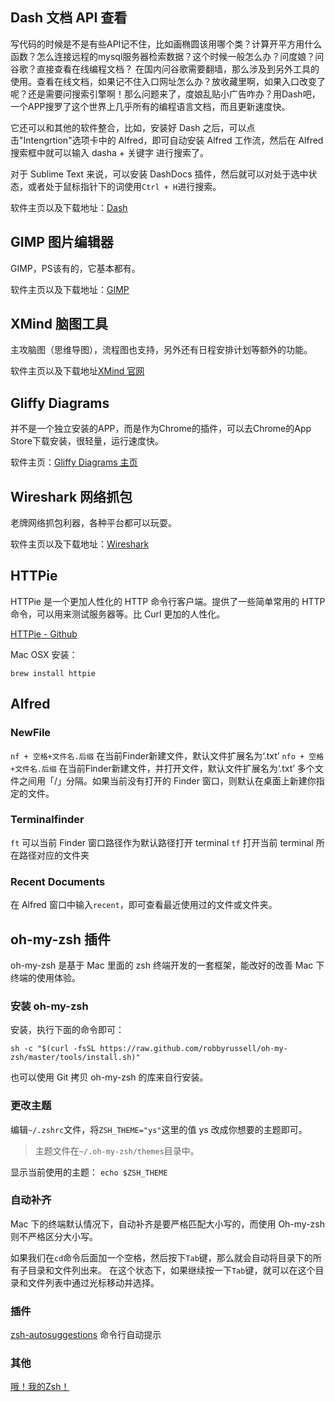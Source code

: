 ## Dash 文档 API 查看
写代码的时候是不是有些API记不住，比如画椭圆该用哪个类？计算开平方用什么函数？怎么连接远程的mysql服务器检索数据？这个时候一般怎么办？问度娘？问谷歌？直接查看在线编程文档？
在国内问谷歌需要翻墙，那么涉及到另外工具的使用。查看在线文档，如果记不住入口网址怎么办？放收藏里啊，如果入口改变了呢？还是需要问搜索引擎啊！那么问题来了，度娘乱贴小广告咋办？用Dash吧，一个APP搜罗了这个世界上几乎所有的编程语言文档，而且更新速度快。

它还可以和其他的软件整合，比如，安装好 Dash 之后，可以点击"Intengrtion"选项卡中的 Alfred，即可自动安装 Alfred 工作流，然后在 Alfred 搜索框中就可以输入 dasha + 关键字 进行搜索了。

对于 Sublime Text 来说，可以安装 DashDocs 插件，然后就可以对处于选中状态，或者处于鼠标指针下的词使用`Ctrl + H`进行搜索。

软件主页以及下载地址：[Dash](https://kapeli.com/dash)


## GIMP 图片编辑器
GIMP，PS该有的，它基本都有。

软件主页以及下载地址：[GIMP](http://www.gimp.org/)


## XMind 脑图工具
主攻脑图（思维导图），流程图也支持，另外还有日程安排计划等额外的功能。

软件主页以及下载地址[XMind 官网](http://www.xmind.net/)


## Gliffy Diagrams
并不是一个独立安装的APP，而是作为Chrome的插件，可以去Chrome的App Store下载安装，很轻量，运行速度快。

软件主页：[Gliffy Diagrams 主页](https://www.gliffy.com/)


## Wireshark 网络抓包
老牌网络抓包利器，各种平台都可以玩耍。

软件主页以及下载地址：[Wireshark](https://www.wireshark.org/)




## HTTPie
HTTPie 是一个更加人性化的 HTTP 命令行客户端。提供了一些简单常用的 HTTP 命令，可以用来测试服务器等。比 Curl 更加的人性化。

[HTTPie - Github](https://github.com/jkbrzt/httpie)

Mac OSX 安装：

`brew install httpie`

## Alfred
### NewFile
`nf + 空格+文件名.后缀`  在当前Finder新建文件，默认文件扩展名为‘.txt’
`nfo + 空格+文件名.后缀` 在当前Finder新建文件，并打开文件，默认文件扩展名为‘.txt’
多个文件之间用「/」分隔。如果当前没有打开的 Finder 窗口，则默认在桌面上新建你指定的文件。

### Terminalfinder
`ft`  可以当前 Finder 窗口路径作为默认路径打开 terminal
`tf`  打开当前 terminal 所在路径对应的文件夹

### Recent Documents
在 Alfred 窗口中输入`recent`，即可查看最近使用过的文件或文件夹。


## oh-my-zsh 插件
oh-my-zsh 是基于 Mac 里面的 zsh 终端开发的一套框架，能改好的改善 Mac 下终端的使用体验。
### 安装 oh-my-zsh
安装，执行下面的命令即可：

`sh -c "$(curl -fsSL https://raw.github.com/robbyrussell/oh-my-zsh/master/tools/install.sh)"`

也可以使用 Git 拷贝 oh-my-zsh 的库来自行安装。

### 更改主题
编辑`~/.zshrc`文件，将`ZSH_THEME="ys"`这里的值 ys 改成你想要的主题即可。
> 主题文件在`~/.oh-my-zsh/themes`目录中。

显示当前使用的主题：
`echo $ZSH_THEME`

### 自动补齐
Mac 下的终端默认情况下，自动补齐是要严格匹配大小写的，而使用 Oh-my-zsh 则不严格区分大小写。

如果我们在`cd`命令后面加一个空格，然后按下`Tab`键，那么就会自动将目录下的所有子目录和文件列出来。
在这个状态下，如果继续按一下`Tab`键，就可以在这个目录和文件列表中通过光标移动并选择。

### 插件
[](http://swiftcafe.io/2015/12/04/omz-plugin/)
[zsh-autosuggestions](https://github.com/zsh-users/zsh-autosuggestions) 命令行自动提示

### 其他
[哦！我的Zsh！](http://hczhcz.github.io/2014/03/27/oh-my-zsh.html)


